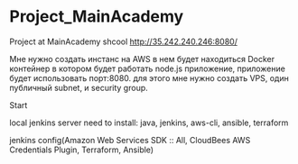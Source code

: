 # Project_MainAcademy
Project at MainAcademy shcool
http://35.242.240.246:8080/

Мне нужно создать инстанс на AWS в нем будет находиться Docker контейнер в котором будет работать node.js приложение,
приложение будет использовать порт:8080. для этого мне нужно создать VPS, один публичный subnet, и security group.



Start

local jenkins server need to install:
java, jenkins, aws-cli, ansible, terraform

jenkins config(Amazon Web Services SDK :: All, CloudBees AWS Credentials Plugin, Terraform, Ansible)
